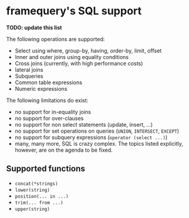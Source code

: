 # framequery's SQL support

**TODO: update this list**

The following operations are supported:

- Select using where, group-by, having, order-by, limit, offset
- Inner and outer joins using equality conditions
- Cross joins (currently, with high performance costs)
- lateral joins
- Subqueries
- Common table expressions
- Numeric expressions

The following limitations do exist:

- no support for in-equality joins
- no support for over-clauses
- no support for non select statements (update, insert, ...)
- no support for set operations on queries (`UNION`, `INTERSECT`, `EXCEPT`)
- no support for subquery expressions (`operator (select ...)`) 
- many, many more, SQL is crazy complex. The topics listed explicitly, however,
  are on the agenda to be fixed.

## Supported functions

- `concat(*strings)`
- `lower(string)`
- `position(... in ...)`
- `trim(... from ...)`
- `upper(string)`

